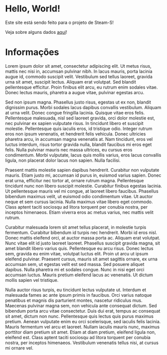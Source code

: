 # Hello, World!
Este site está sendo feito para o projeto de Steam-S!

Veja sobre alguns dados [aqui](https://projetosteams.github.io/dados/)!

# Informações
Lorem ipsum dolor sit amet, consectetur adipiscing elit. Ut metus risus, mattis nec nisi in, accumsan pulvinar nibh. In lacus mauris, porta lacinia augue id, commodo suscipit velit. Vestibulum sed tellus laoreet, gravida urna sit amet, suscipit lectus. Aliquam erat volutpat. Sed blandit pellentesque efficitur. Proin finibus elit arcu, eu rutrum enim sodales vitae. Donec lectus mauris, pharetra a augue vitae, pulvinar egestas arcu.

Sed non ipsum magna. Phasellus justo risus, egestas ut ex non, blandit dignissim purus. Morbi sodales lacus dapibus convallis vestibulum. Aliquam at urna velit. Donec congue fringilla lacinia. Quisque vitae eros felis. Pellentesque malesuada, nisl sed laoreet gravida, orci dolor molestie est, nec pulvinar ex sapien vulputate risus. In tincidunt libero et suscipit molestie. Pellentesque quis iaculis eros, id tristique odio. Integer rutrum eros non ipsum venenatis, et hendrerit felis vehicula. Donec ultricies pharetra arcu, in accumsan magna venenatis at. Nam tincidunt, eros vel luctus interdum, risus tortor gravida nulla, blandit faucibus mi eros eget felis. Nulla pulvinar mauris nec massa ultrices, eu cursus eros condimentum. Morbi vulputate, lacus quis mollis varius, eros lacus convallis ligula, non placerat dolor lacus non sapien. Nulla facilisi.

Praesent mattis molestie sapien dapibus hendrerit. Curabitur non vulputate mauris. Etiam justo mi, accumsan id purus in, euismod varius sapien. Donec erat urna, efficitur nec tortor at, ornare rutrum magna. Pellentesque tincidunt nunc non libero suscipit molestie. Curabitur finibus egestas lacinia. Ut pellentesque mauris vel mi congue, at laoreet libero faucibus. Phasellus bibendum maximus velit, ut euismod odio condimentum vitae. Ut auctor neque et sem cursus lacinia. Nulla maximus vitae libero eget commodo. Class aptent taciti sociosqu ad litora torquent per conubia nostra, per inceptos himenaeos. Etiam viverra eros ac metus varius, nec mattis velit rutrum.

Curabitur malesuada lorem sit amet tellus placerat, in molestie turpis fermentum. Curabitur bibendum id turpis nec hendrerit. Morbi id eros nisl. Donec mattis eleifend orci, at auctor massa porta ac. Aliquam erat volutpat. Nunc vitae elit id justo laoreet laoreet. Phasellus suscipit gravida magna, sit amet blandit libero varius quis. Pellentesque eu arcu risus. Donec lectus sem, gravida eu enim vitae, volutpat luctus elit. Proin ut arcu ut ipsum eleifend pulvinar. Praesent cursus, mauris sit amet sagittis ornare, ex urna accumsan sem, ut egestas velit est sed massa. Sed posuere aliquet dapibus. Nulla pharetra mi et sodales congue. Nunc in nisi eget orci accumsan luctus. Mauris pretium eleifend lacus ac venenatis. Ut dictum mollis sapien vel tristique.

Nulla auctor risus turpis, eu tincidunt lectus vulputate ut. Interdum et malesuada fames ac ante ipsum primis in faucibus. Orci varius natoque penatibus et magnis dis parturient montes, nascetur ridiculus mus. Maecenas pulvinar magna sem, non vehicula ante consequat dictum. Sed bibendum porta arcu vitae consectetur. Duis dui erat, tempus ac consequat sit amet, dictum non nunc. Pellentesque quis lectus quis purus maximus pretium. Aenean vulputate enim eu orci scelerisque, sed iaculis felis lacinia. Mauris fermentum vel arcu et laoreet. Nullam iaculis mauris nunc, maximus porttitor diam pretium sit amet. Etiam at diam pretium, eleifend ligula non, eleifend est. Class aptent taciti sociosqu ad litora torquent per conubia nostra, per inceptos himenaeos. Vestibulum venenatis tellus nisi, at cursus mi ornare vel.

